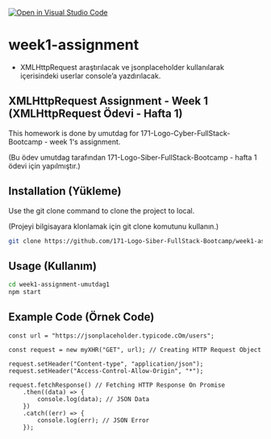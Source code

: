 [![Open in Visual Studio Code](https://classroom.github.com/assets/open-in-vscode-f059dc9a6f8d3a56e377f745f24479a46679e63a5d9fe6f495e02850cd0d8118.svg)](https://classroom.github.com/online_ide?assignment_repo_id=6902368&assignment_repo_type=AssignmentRepo)
# week1-assignment

- XMLHttpRequest araştırılacak ve jsonplaceholder kullanılarak içerisindeki userlar console’a yazdırılacak.

## XMLHttpRequest Assignment - Week 1 (XMLHttpRequest Ödevi - Hafta 1)

This homework is done by umutdag for 171-Logo-Cyber-FullStack-Bootcamp - week 1's assignment.

(Bu ödev umutdag tarafından 171-Logo-Siber-FullStack-Bootcamp - hafta 1 ödevi için yapılmıştır.)

## Installation (Yükleme)

Use the git clone command to clone the project to local.

(Projeyi bilgisayara klonlamak için git clone komutunu kullanın.)

```bash
git clone https://github.com/171-Logo-Siber-FullStack-Bootcamp/week1-assignment-umutdag1
```

## Usage (Kullanım)

```bash
cd week1-assignment-umutdag1
npm start
```

## Example Code (Örnek Code)
```
const url = "https://jsonplaceholder.typicode.cOm/users";

const request = new myXHR("GET", url); // Creating HTTP Request Object

request.setHeader("Content-type", "application/json"); 
request.setHeader("Access-Control-Allow-Origin", "*");

request.fetchResponse() // Fetching HTTP Response On Promise
    .then((data) => {
        console.log(data); // JSON Data
    })
    .catch((err) => {
        console.log(err); // JSON Error
    });
```